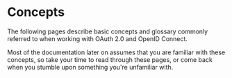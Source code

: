 # Concepts

The following pages describe basic concepts and glossary commonly referred to when working with OAuth 2.0 and
OpenID Connect.

Most of the documentation later on assumes that you are familiar with these concepts, so take your time to read through
these pages, or come back when you stumble upon something you're unfamiliar with.

